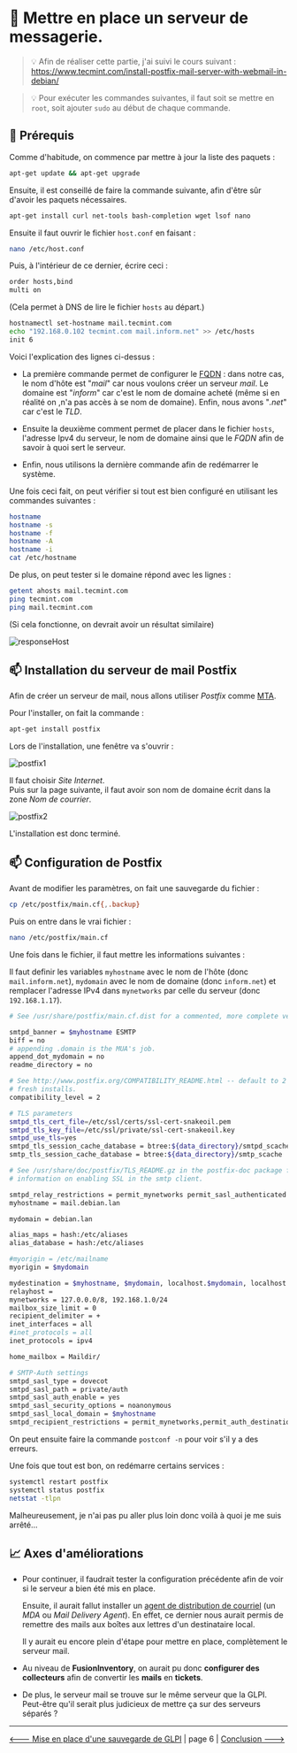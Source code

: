 # :email: Mettre en place un serveur de messagerie.

> :bulb: Afin de réaliser cette partie, j'ai suivi le cours suivant : https://www.tecmint.com/install-postfix-mail-server-with-webmail-in-debian/

> :bulb: Pour exécuter les commandes suivantes, il faut soit se mettre en ``root``, soit ajouter `sudo` au début de chaque commande.

## :floppy_disk: Prérequis

Comme d'habitude, on commence par mettre à jour la liste des paquets :

```sh
apt-get update && apt-get upgrade 
```

Ensuite, il est conseillé de faire la commande suivante, afin d'être sûr d'avoir les paquets nécessaires. 

```sh
apt-get install curl net-tools bash-completion wget lsof nano
```

Ensuite il faut ouvrir le fichier `host.conf` en faisant :

```sh
nano /etc/host.conf
```

Puis, à l'intérieur de ce dernier, écrire ceci :

```sh
order hosts,bind
multi on
```
(Cela permet à DNS de lire le fichier `hosts` au départ.)

```sh
hostnamectl set-hostname mail.tecmint.com
echo "192.168.0.102 tecmint.com mail.inform.net" >> /etc/hosts
init 6
```

Voici l'explication des lignes ci-dessus :
- La première commande permet de configurer le [FQDN](./definition.md#fqdn) : dans notre cas, le nom d'hôte est "*mail*" car nous voulons créer un serveur *mail*. Le domaine est "*inform*" car c'est le nom de domaine acheté (même si en réalité on ,n'a pas accès à se nom de domaine). Enfin, nous avons "*.net*" car c'est le *TLD*.

- Ensuite la deuxième comment permet de placer dans le fichier `hosts`, l'adresse Ipv4 du serveur, le nom de domaine ainsi que le *FQDN* afin de savoir à quoi sert le serveur.

- Enfin, nous utilisons la dernière commande afin de redémarrer le système.

Une fois ceci fait, on peut vérifier si tout est bien configuré en utilisant les commandes suivantes :

```sh
hostname
hostname -s
hostname -f
hostname -A
hostname -i
cat /etc/hostname 
```

De plus, on peut tester si le domaine répond avec les lignes :

```sh
getent ahosts mail.tecmint.com
ping tecmint.com
ping mail.tecmint.com
```
(Si cela fonctionne, on devrait avoir un résultat similaire)

![responseHost](./img/mail/2021-09-16-164524.jpg)


## :mailbox: Installation du serveur de mail Postfix

Afin de créer un serveur de mail, nous allons utiliser *Postfix* comme [MTA](./definition.md#mta).

Pour l'installer, on fait la commande :

```sh
apt-get install postfix
```

Lors de l'installation, une fenêtre va s'ouvrir :

![postfix1](./img/mail/2021-09-16-164829.jpg)

Il faut choisir *Site Internet*.  
Puis sur la page suivante, il faut avoir son nom de domaine écrit dans la zone *Nom de courrier*.

![postfix2](./img/mail/2021-09-16-164914.jpg)

L'installation est donc terminé.

## :mailbox: Configuration de Postfix

Avant de modifier les paramètres, on fait une sauvegarde du fichier :

```sh
cp /etc/postfix/main.cf{,.backup}
```

Puis on entre dans le vrai fichier :

```sh
nano /etc/postfix/main.cf
```

Une fois dans le fichier, il faut mettre les informations suivantes :

Il faut definir les variables `myhostname` avec le nom de l'hôte (donc ``mail.inform.net``), `mydomain` avec le nom de domaine (donc `inform.net`) et remplacer l'adresse IPv4 dans ``mynetworks`` par celle du serveur (donc ``192.168.1.17``).

```sh
# See /usr/share/postfix/main.cf.dist for a commented, more complete version

smtpd_banner = $myhostname ESMTP
biff = no
# appending .domain is the MUA's job.
append_dot_mydomain = no
readme_directory = no

# See http://www.postfix.org/COMPATIBILITY_README.html -- default to 2 on
# fresh installs.
compatibility_level = 2

# TLS parameters
smtpd_tls_cert_file=/etc/ssl/certs/ssl-cert-snakeoil.pem
smtpd_tls_key_file=/etc/ssl/private/ssl-cert-snakeoil.key
smtpd_use_tls=yes
smtpd_tls_session_cache_database = btree:${data_directory}/smtpd_scache
smtp_tls_session_cache_database = btree:${data_directory}/smtp_scache

# See /usr/share/doc/postfix/TLS_README.gz in the postfix-doc package for
# information on enabling SSL in the smtp client.

smtpd_relay_restrictions = permit_mynetworks permit_sasl_authenticated defer_unauth_destination
myhostname = mail.debian.lan

mydomain = debian.lan

alias_maps = hash:/etc/aliases
alias_database = hash:/etc/aliases

#myorigin = /etc/mailname
myorigin = $mydomain

mydestination = $myhostname, $mydomain, localhost.$mydomain, localhost
relayhost = 
mynetworks = 127.0.0.0/8, 192.168.1.0/24
mailbox_size_limit = 0
recipient_delimiter = +
inet_interfaces = all
#inet_protocols = all
inet_protocols = ipv4

home_mailbox = Maildir/

# SMTP-Auth settings
smtpd_sasl_type = dovecot
smtpd_sasl_path = private/auth
smtpd_sasl_auth_enable = yes
smtpd_sasl_security_options = noanonymous
smtpd_sasl_local_domain = $myhostname
smtpd_recipient_restrictions = permit_mynetworks,permit_auth_destination,permit_sasl_authenticated,reject
```

On peut ensuite faire la commande `postconf -n` pour voir s'il y a des erreurs.

Une fois que tout est bon, on redémarre certains services :

```sh
systemctl restart postfix
systemctl status postfix
netstat -tlpn
```

Malheureusement, je n'ai pas pu aller plus loin donc voilà à quoi je me suis arrêté...

## :chart_with_upwards_trend: Axes d'améliorations

- Pour continuer, il faudrait tester la configuration précédente afin de voir si le serveur a bien été mis en place.

    Ensuite, il aurait fallut installer un [agent de distribution de courriel](./definition.md#mda) (un *MDA* ou *Mail Delivery Agent*). En effet, ce dernier nous aurait permis de remettre des mails aux boîtes aux lettres d'un destinataire local.

    Il y aurait eu encore plein d'étape pour mettre en place, complètement le serveur mail.

- Au niveau de **FusionInventory**, on aurait pu donc **configurer des collecteurs** afin de convertir les **mails** en **tickets**.

- De plus, le serveur mail se trouve sur le même serveur que la GLPI. Peut-être qu'il serait plus judicieux de mettre ça sur des serveurs séparés ?

---

[<--- Mise en place d'une sauvegarde de GLPI](./sauvegarde_glpi.md) | page 6 | [ Conclusion --->](./conclusion.md)















